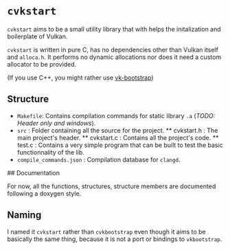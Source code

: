 # `cvkstart`

`cvkstart` aims to be a small utility library that with helps the initalization and boilerplate of Vulkan.

`cvkstart` is written in pure C, has no dependencies other than Vulkan itself and `alloca.h`.
It performs no dynamic allocations nor does it need a custom allocator to be provided. 

(If you use C++, you might rather use [vk-bootstrap](https://github.com/charles-lunarg/vk-bootstrap))

## Structure

* `Makefile`: Contains compilation commands for static library `.a` (*TODO: Header only and windows*).
* `src`     : Folder containing all the source for the project.
** cvkstart.h : The main project's header.
** cvkstart.c : Contains all the project's code.
** test.c : Contains a very simple program that can be built to test the basic functionnality of the lib.
* `compile_commands.json` : Compilation database for `clangd`.

## Documentation

For now, all the functions, structures, structure members are documented following a doxygen style.

## Naming

I named it `cvkstart` rather than `cvkbootstrap` even though it aims to be basically the same thing, because it
is not a port or bindings to `vkbootstrap`.

